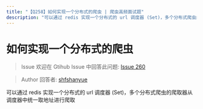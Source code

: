 ```yaml
---
title: "【Q258】如何实现一个分布式的爬虫 | 爬虫高频面试题"
description: "可以通过 redis 实现一个分布式的 url 调度器 (Set)，多个分布式爬虫的爬取器从调度器中统一取地址进行爬取  字节跳动面试题、阿里腾讯面试题、美团小米面试题。"
---
```


# 如何实现一个分布式的爬虫

> Issue
> 欢迎在 Gtihub Issue 中回答此问题: [Issue 260](https://github.com/shfshanyue/Daily-Question/issues/260)

> Author
> 回答者: [shfshanyue](https://github.com/shfshanyue)

可以通过 redis 实现一个分布式的 url 调度器 (Set)，多个分布式爬虫的爬取器从调度器中统一取地址进行爬取
